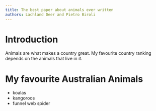 ```yaml
---
title: The best paper about animals ever written
authors: Lachland Deer and Pietro Biroli
---
```


# Introduction
Animals are what makes a country great.
My favourite country ranking depends on the animals that live in it.

# My favourite Australian Animals

* koalas
* kangoroos
* funnel web spider

